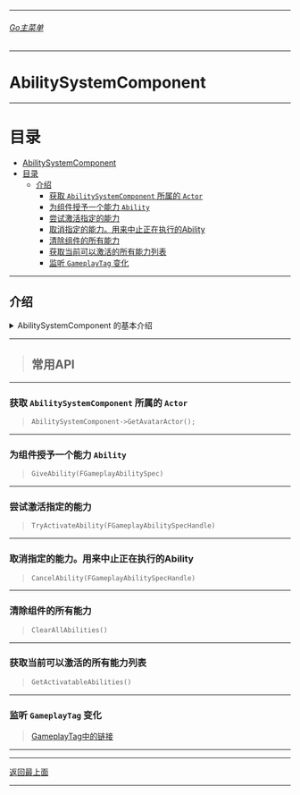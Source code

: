 ___________________________________________________________________________________________
###### [Go主菜单](../MainMenu.md)
___________________________________________________________________________________________
# AbilitySystemComponent

------

# 目录

- [AbilitySystemComponent](#abilitysystemcomponent)
- [目录](#目录)
  - [介绍](#介绍)
    - [获取 `AbilitySystemComponent` 所属的 `Actor`](#获取-abilitysystemcomponent-所属的-actor)
    - [为组件授予一个能力 `Ability`](#为组件授予一个能力-ability)
    - [尝试激活指定的能力](#尝试激活指定的能力)
    - [取消指定的能力。用来中止正在执行的Ability](#取消指定的能力用来中止正在执行的ability)
    - [清除组件的所有能力](#清除组件的所有能力)
    - [获取当前可以激活的所有能力列表](#获取当前可以激活的所有能力列表)
    - [监听 `GameplayTag` 变化](#监听-gameplaytag-变化)


------



## 介绍


<details>
<summary>AbilitySystemComponent 的基本介绍</summary>

>### AbilitySystemComponent 的基本概念
>
>`AbilitySystemComponent`（ASC）是Unreal Engine中的Gameplay Ability System（GAS）的核心组件之一。它用于管理和处理与游戏玩法相关的能力（Abilities）、效果（Effects）、属性（Attributes）以及状态（Gameplay Tags）等。ASC为角色或其他具有能力的对象（例如AI、可破坏的物体等）提供了一套框架，使得能力和效果的实现更加模块化和数据驱动。以下是ASC的一些主要功能和特点：
>
>### 1. **管理能力（Abilities）**
>
>- ASC负责激活、取消和管理与其关联的所有Gameplay Abilities。
>- 每个Ability都可以通过ASC来请求激活或取消，并且ASC会处理Ability的冷却、成本、条件等逻辑。
> 
> ### 2. **处理效果（Gameplay Effects）**
>
>- Gameplay Effects用于修改对象的属性值（例如生命值、速度等），并且ASC负责应用、移除和管理这些效果。
>- ASC可以处理效果的堆叠规则、持续时间和周期性效果（例如每秒伤害）。
> 
> ### 3. **属性系统（Attributes）**
>
>- ASC与Attribute Set配合使用，用于管理角色的各类属性，例如力量、敏捷、耐力等。
>- ASC提供了获取和修改属性值的接口，并可以通过Gameplay Effects来调整这些属性。
> 
> ### 4. **状态管理（Gameplay Tags）**
>
>- ASC利用Gameplay Tags来标识和管理角色或对象的状态，如“中毒”、“隐形”、“晕眩”等。
>- 这些标签可以与Abilities和Effects联动，用于控制能力的激活条件或效果的应用规则。
> 
> ### 5. **网络同步**
>
>- ASC设计上支持网络同步，使得在多人游戏中能力和效果的应用能够正确同步到客户端和服务器。
>- 它处理客户端预测、服务端验证等关键网络游戏开发中的同步问题。
> 
> ### 6. **事件与通知**
>
>- ASC提供了事件和委托，允许在Ability激活、效果应用、属性变化等事件发生时触发自定义逻辑。
>- 开发者可以利用这些事件来实现复杂的游戏机制，例如连击、特效触发等。
> 
> ### 7. **性能优化**
>
>- ASC和GAS框架本身是为性能优化而设计的，通过数据驱动的方式减少了蓝图逻辑的复杂性，并提升了大规模多人环境下的表现。
>
> ASC是GAS体系中非常灵活且功能强大的组件，适合用于实现复杂的游戏机制和效果。你在开发中可以通过继承和扩展它来实现自定义的行为，以满足特定的游戏需求。

------

</details>

------

>## 常用API

------

### 获取 `AbilitySystemComponent` 所属的 `Actor`

> ```CPP
> AbilitySystemComponent->GetAvatarActor();
> ```

------

### 为组件授予一个能力 `Ability`

> ```CPP
> GiveAbility(FGameplayAbilitySpec)
> ```

------

### 尝试激活指定的能力

> ```CPP
> TryActivateAbility(FGameplayAbilitySpecHandle)
> ```

------

### 取消指定的能力。用来中止正在执行的Ability

> ```CPP
> CancelAbility(FGameplayAbilitySpecHandle)
> ```

------

### 清除组件的所有能力

> ```CPP
> ClearAllAbilities()
> ```

------

### 获取当前可以激活的所有能力列表

> ```CPP
> GetActivatableAbilities()
> ```

------

### 监听 `GameplayTag` 变化

> [GameplayTag中的链接](./_GameplayTag_.md)

------












___________________________________________________________________________________________

[返回最上面](#Go主菜单)

___________________________________________________________________________________________
